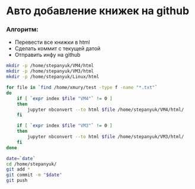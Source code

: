 # Авто добавление книжек на github
### Алгоритм:
- Перевести все книжки в html
- Сделать коммит с текущей датой
- Отправить инфу на github

```bash
mkdir -p /home/stepanyuk/VM4/html
mkdir -p /home/stepanyuk/VM3/html
mkdir -p /home/stepanyuk/Linux/html

for file in `find /home/xmury/test -type f -name "*.txt"`
do
	if [ `expr index $file "VM4"` != 0 ]
	then
		jupyter nbconvert --to html $file /home/stepanyuk/VM4/html/	
	fi

	if [ `expr index $file "VM3"` != 0 ]
	then
		jupyter nbconvert --to html $file /home/stepanyuk/VM3/html/	
	fi
done

date=`date`
cd /home/stepanyuk/
git add *
git commit -m "$date"
git push
   
```